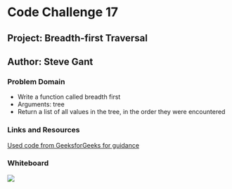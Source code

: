 # Code Challenge 17

## Project: Breadth-first Traversal

## Author: Steve Gant

### Problem Domain
- Write a function called breadth first
- Arguments: tree
- Return a list of all values in the tree, in the order they were encountered

### Links and Resources
[Used code from GeeksforGeeks for guidance](https://www.geeksforgeeks.org/level-order-tree-traversal/)

### Whiteboard
![](assets/CodeChallenge17-whiteboard.png)
